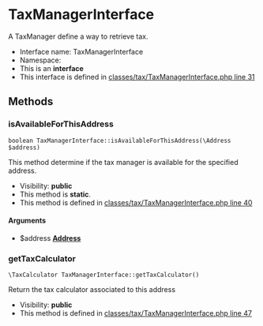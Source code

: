 TaxManagerInterface
===============

A TaxManager define a way to retrieve tax.




* Interface name: TaxManagerInterface
* Namespace: 
* This is an **interface**
* This interface is defined in [classes/tax/TaxManagerInterface.php line 31](https://github.com/PrestaShop/PrestaShop/blob/1.6.1.1/classes/tax/TaxManagerInterface.php#31)






Methods
-------


### isAvailableForThisAddress

    boolean TaxManagerInterface::isAvailableForThisAddress(\Address $address)

This method determine if the tax manager is available for the specified address.



* Visibility: **public**
* This method is **static**.
* This method is defined in [classes/tax/TaxManagerInterface.php line 40](https://github.com/PrestaShop/PrestaShop/blob/1.6.1.1/classes/tax/TaxManagerInterface.php#40)


#### Arguments
* $address **[Address](AddressCore)**



### getTaxCalculator

    \TaxCalculator TaxManagerInterface::getTaxCalculator()

Return the tax calculator associated to this address



* Visibility: **public**
* This method is defined in [classes/tax/TaxManagerInterface.php line 47](https://github.com/PrestaShop/PrestaShop/blob/1.6.1.1/classes/tax/TaxManagerInterface.php#47)



